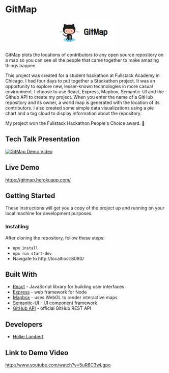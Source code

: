 # GitMap

<p align="center">
  <img src="./client/components/assets/logo.png" alt="GitMap logo"/>
</p>

GitMap plots the locations of contributors to any open source repository on a map so you can see all the people that came together to make amazing things happen.

This project was created for a student hackathon at Fullstack Academy in Chicago. I had four days to put together a Stackathon project. It was an opportunity to explore new, lesser-known technologies in more casual environment. I choose to use React, Express, Mapbox, Semantic-UI and the Github API to create my project. When you enter the name of a GitHub repository and its owner, a world map is generated with the location of its contributors. I also created some simple data visualizations using a pie chart and a tag cloud to display information about the repository.

My project won the Fullstack Hackathon People's Choice award. 🎉

## Tech Talk Presentation

[![GitMap Demo Video](http://img.youtube.com/vi/5uR8C3wLgpo/0.jpg)](http://www.youtube.com/watch?v=5uR8C3wLgpo 'GitMap Demo')

## Live Demo

https://gitmap.herokuapp.com/

## Getting Started

These instructions will get you a copy of the project up and running on your local machine for development purposes.

### Installing

After cloning the repository, follow these steps:

* `npm install`
* `npm run start-dev`
* Navigate to http://localhost:8080/

## Built With

* [React](https://github.com/facebook/react) - JavaScript library for building user interfaces
* [Express](https://github.com/expressjs/express) - web framework for Node
* [Mapbox](https://github.com/alex3165/react-mapbox-gl) - uses WebGL to render interactive maps
* [Semantic-UI](https://github.com/Semantic-Org/Semantic-UI-React) - UI component framework
* [GitHub API](https://developer.github.com/v3/) - official GitHub REST API

## Developers

* [Hollie Lambert](https://github.com/hollielu)

## Link to Demo Video

http://www.youtube.com/watch?v=5uR8C3wLgpo
